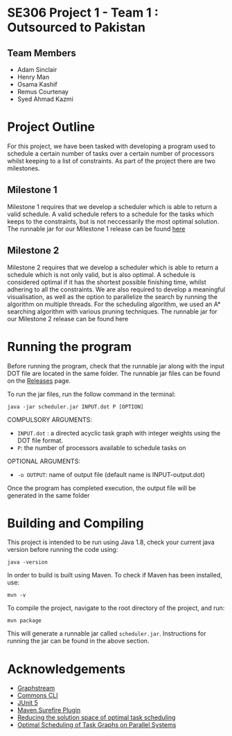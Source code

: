 # SE306 Project 1 - Team 1 : Outsourced to Pakistan

## Team Members
* Adam Sinclair
* Henry Man
* Osama Kashif
* Remus Courtenay
* Syed Ahmad Kazmi

# Project Outline
For this project, we have been tasked with developing a program used to schedule a certain number of tasks over a certain number of processors whilst
keeping to a list of constraints. As part of the project there are two milestones.

## Milestone 1
Milestone 1 requires that we develop a scheduler which is able to return a valid schedule. A valid schedule refers to a schedule for the tasks which
keeps to the constraints, but is not neccessarily the most optimal solution. The runnable jar for our Milestone 1 release can be found [here](https://github.com/SoftEng306-2021/project-1-p1t16-outsourced-to-pakistan/releases/tag/v1.0)

## Milestone 2
Milestone 2 requires that we develop a scheduler which is able to return a schedule which is not only valid, but is also optimal. A schedule is considered optimal if it has the shortest possible finishing time, whilst adhering to all the constraints. We are also required to develop a meaningful visualisation, as well as the option to parallelize the search by running the algorithm on multiple threads. For the scheduling algorithm, we used an A* searching algorithm with various pruning techniques. The runnable jar for our Milestone 2 release can be found here

# Running the program
Before running the program, check that the runnable jar along with the input DOT file are located in the same folder. The runnable 
jar files can be found on the [Releases](https://github.com/SoftEng306-2021/project-1-p1t16-outsourced-to-pakistan/releases) page.

To run the jar files, run the follow command in the terminal: 
```
java -jar scheduler.jar INPUT.dot P [OPTION]
```
COMPULSORY ARGUMENTS:
* ```INPUT.dot``` : a directed acyclic task graph with integer weights using the DOT file format.
* ```P```: the number of processors available to schedule tasks on

OPTIONAL ARGUMENTS:
* ```-o OUTPUT```: name of output file (default name is INPUT-output.dot)

Once the program has completed execution, the output file will be generated in the same folder

# Building and Compiling
This project is intended to be run using Java 1.8, check your current java version before running the code using:
```
java -version
```

In order to build is built using Maven. To check if Maven has been installed, use:
```
mvn -v
```

To compile the project, navigate to the root directory of the project, and run:
```
mvn package
```

This will generate a runnable jar called ```scheduler.jar```. Instructions for running the jar can be found in the above section.

# Acknowledgements
* [Graphstream](https://graphstream-project.org/)
* [Commons CLI](https://commons.apache.org/proper/commons-cli/)
* [JUnit 5](https://junit.org/junit5/docs/current/user-guide/#overview)
* [Maven Surefire Plugin](https://maven.apache.org/surefire/maven-surefire-plugin/#)
* [Reducing the solution space of optimal task scheduling](https://www.sciencedirect.com/science/article/abs/pii/S0305054813002542?via%3Dihub)
* [Optimal Scheduling of Task Graphs on Parallel Systems](https://ieeexplore.ieee.org/document/4710998)
